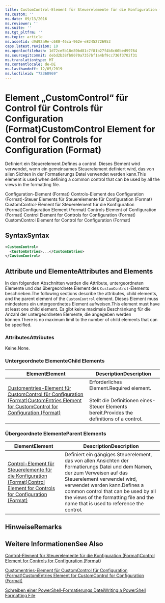 ```yaml
---
title: CustomControl-Element für Steuerelemente für die Konfiguration (Format) | Microsoft-Dokumentation
ms.custom: ''
ms.date: 09/13/2016
ms.reviewer: ''
ms.suite: ''
ms.tgt_pltfrm: ''
ms.topic: article
ms.assetid: d9d92a9e-c680-46ca-962e-e82452726953
caps.latest.revision: 10
ms.openlocfilehash: 1d72ce5b18e89bd81c7f81b27f4b8c60bed99764
ms.sourcegitcommit: debd2b38fb8070a7357bf1a4bf9cc736f3702f31
ms.translationtype: MT
ms.contentlocale: de-DE
ms.lasthandoff: 12/05/2019
ms.locfileid: "72368969"
---
```

# <a name="customcontrol-element-for-control-for-controls-for-configuration-format"></a><span data-ttu-id="1b03f-102">Element „CustomControl“ für Control für Controls für Configuration (Format)</span><span class="sxs-lookup"><span data-stu-id="1b03f-102">CustomControl Element for Control for Controls for Configuration (Format)</span></span>

<span data-ttu-id="1b03f-103">Definiert ein Steuerelement.</span><span class="sxs-lookup"><span data-stu-id="1b03f-103">Defines a control.</span></span> <span data-ttu-id="1b03f-104">Dieses Element wird verwendet, wenn ein gemeinsames Steuerelement definiert wird, das von allen Sichten in der Formatierungs Datei verwendet werden kann.</span><span class="sxs-lookup"><span data-stu-id="1b03f-104">This element is used when defining a common control that can be used by all the views in the formatting file.</span></span>

<span data-ttu-id="1b03f-105">Configuration-Element (Format) Controls-Element des Configuration (Format)-Steuer Elements für Steuerelemente für Configuration (Format) CustomControl-Element für Steuerelement für die Konfiguration (Format)</span><span class="sxs-lookup"><span data-stu-id="1b03f-105">Configuration Element (Format) Controls Element of Configuration (Format) Control Element for Controls for Configuration (Format) CustomControl Element for Control for Configuration (Format)</span></span>

## <a name="syntax"></a><span data-ttu-id="1b03f-106">Syntax</span><span class="sxs-lookup"><span data-stu-id="1b03f-106">Syntax</span></span>

```xml
<CustomControl>
  <CustomEntries>...</CustomEntries>
</CustomControl>
```

## <a name="attributes-and-elements"></a><span data-ttu-id="1b03f-107">Attribute und Elemente</span><span class="sxs-lookup"><span data-stu-id="1b03f-107">Attributes and Elements</span></span>

<span data-ttu-id="1b03f-108">In den folgenden Abschnitten werden die Attribute, untergeordneten Elemente und das übergeordnete Element des `CustomControl`-Elements beschrieben.</span><span class="sxs-lookup"><span data-stu-id="1b03f-108">The following sections describe the attributes, child elements, and the parent element of the `CustomControl` element.</span></span> <span data-ttu-id="1b03f-109">Dieses Element muss mindestens ein untergeordnetes Element aufweisen.</span><span class="sxs-lookup"><span data-stu-id="1b03f-109">This element must have at least one child element.</span></span> <span data-ttu-id="1b03f-110">Es gibt keine maximale Beschränkung für die Anzahl der untergeordneten Elemente, die angegeben werden können.</span><span class="sxs-lookup"><span data-stu-id="1b03f-110">There is no maximum limit to the number of child elements that can be specified.</span></span>

### <a name="attributes"></a><span data-ttu-id="1b03f-111">Attributes</span><span class="sxs-lookup"><span data-stu-id="1b03f-111">Attributes</span></span>

<span data-ttu-id="1b03f-112">Keine.</span><span class="sxs-lookup"><span data-stu-id="1b03f-112">None.</span></span>

### <a name="child-elements"></a><span data-ttu-id="1b03f-113">Untergeordnete Elemente</span><span class="sxs-lookup"><span data-stu-id="1b03f-113">Child Elements</span></span>

|<span data-ttu-id="1b03f-114">Element</span><span class="sxs-lookup"><span data-stu-id="1b03f-114">Element</span></span>|<span data-ttu-id="1b03f-115">Description</span><span class="sxs-lookup"><span data-stu-id="1b03f-115">Description</span></span>|
|-------------|-----------------|
|[<span data-ttu-id="1b03f-116">Customentries-Element für CustomControl für Configuration (Format)</span><span class="sxs-lookup"><span data-stu-id="1b03f-116">CustomEntries Element for CustomControl for Configuration (Format)</span></span>](./customentries-element-for-customcontrol-for-controls-for-configuration-format.md)|<span data-ttu-id="1b03f-117">Erforderliches Element.</span><span class="sxs-lookup"><span data-stu-id="1b03f-117">Required element.</span></span><br /><br /> <span data-ttu-id="1b03f-118">Stellt die Definitionen eines-Steuer Elements bereit.</span><span class="sxs-lookup"><span data-stu-id="1b03f-118">Provides the definitions of a control.</span></span>|

### <a name="parent-elements"></a><span data-ttu-id="1b03f-119">Übergeordnete Elemente</span><span class="sxs-lookup"><span data-stu-id="1b03f-119">Parent Elements</span></span>

|<span data-ttu-id="1b03f-120">Element</span><span class="sxs-lookup"><span data-stu-id="1b03f-120">Element</span></span>|<span data-ttu-id="1b03f-121">Description</span><span class="sxs-lookup"><span data-stu-id="1b03f-121">Description</span></span>|
|-------------|-----------------|
|[<span data-ttu-id="1b03f-122">Control-Element für Steuerelemente für die Konfiguration (Format)</span><span class="sxs-lookup"><span data-stu-id="1b03f-122">Control Element for Controls for Configuration (Format)</span></span>](./control-element-for-controls-for-configuration-format.md)|<span data-ttu-id="1b03f-123">Definiert ein gängiges Steuerelement, das von allen Ansichten der Formatierungs Datei und dem Namen, der zum Verweisen auf das Steuerelement verwendet wird, verwendet werden kann.</span><span class="sxs-lookup"><span data-stu-id="1b03f-123">Defines a common control that can be used by all the views of the formatting file and the name that is used to reference the control.</span></span>|

## <a name="remarks"></a><span data-ttu-id="1b03f-124">Hinweise</span><span class="sxs-lookup"><span data-stu-id="1b03f-124">Remarks</span></span>

## <a name="see-also"></a><span data-ttu-id="1b03f-125">Weitere Informationen</span><span class="sxs-lookup"><span data-stu-id="1b03f-125">See Also</span></span>

[<span data-ttu-id="1b03f-126">Control-Element für Steuerelemente für die Konfiguration (Format)</span><span class="sxs-lookup"><span data-stu-id="1b03f-126">Control Element for Controls for Configuration (Format)</span></span>](./control-element-for-controls-for-configuration-format.md)

[<span data-ttu-id="1b03f-127">Customentries-Element für CustomControl für Configuration (Format)</span><span class="sxs-lookup"><span data-stu-id="1b03f-127">CustomEntries Element for CustomControl for Configuration (Format)</span></span>](./customentries-element-for-customcontrol-for-controls-for-configuration-format.md)

[<span data-ttu-id="1b03f-128">Schreiben einer PowerShell-Formatierungs Datei</span><span class="sxs-lookup"><span data-stu-id="1b03f-128">Writing a PowerShell Formatting File</span></span>](./writing-a-powershell-formatting-file.md)
